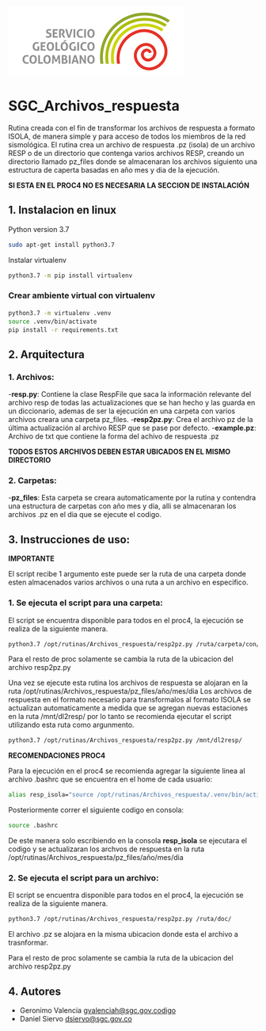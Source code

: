 ![SGC](images/logoSGC.png)<!-- .element width="700"-->

# SGC_Archivos_respuesta

Rutina creada con el fin de transformar los archivos de respuesta a formato ISOLA, de manera simple y para acceso de todos los miembros de la red sismológica.
El rutina crea un archivo de respuesta .pz (isola) de un archivo RESP o de un directorio que contenga varios archivos RESP, creando un directorio llamado pz_files donde se almacenaran los archivos siguiento una estructura de caperta basadas en año mes y dia de la ejecución.

**SI ESTA EN EL PROC4 NO ES NECESARIA LA SECCION DE INSTALACIÓN**

## 1. Instalacion en linux 

Python version 3.7 
```bash
sudo apt-get install python3.7 
```
Instalar virtualenv
```bash
python3.7 -m pip install virtualenv
```

### Crear ambiente virtual con virtualenv
```bash
python3.7 -m virtualenv .venv
source .venv/bin/activate
pip install -r requirements.txt
```
## 2. Arquitectura

### 1. Archivos:

-**resp.py**: Contiene la clase RespFile que saca la información relevante del archivo resp de todas las actualizaciones que se han hecho y las guarda en un diccionario, ademas de ser la ejecución en una carpeta con varios archivos creara una carpeta pz_files.
-**resp2pz.py**: Crea el archivo pz de la última actualización al archivo RESP que se pase por defecto.
-**example.pz**: Archivo de txt que contiene la forma del achivo de respuesta .pz

**TODOS ESTOS ARCHIVOS DEBEN ESTAR UBICADOS EN EL MISMO DIRECTORIO**

### 2. Carpetas:

-**pz_files**: Esta carpeta se creara automaticamente por la rutina y contendra una estructura de carpetas con año mes y dia, alli se almacenaran los archivos .pz en el dia que se ejecute el codigo.


## 3. Instrucciones de uso:

**IMPORTANTE**

El script recibe 1 argumento este puede ser la ruta de una carpeta donde esten almacenados varios archivos o una ruta a un archivo en especifico.

### 1. Se ejecuta el script para una carpeta:

El script se encuentra disponible para todos en el proc4, la ejecución se realiza de la siguiente manera.

```bash
python3.7 /opt/rutinas/Archivos_respuesta/resp2pz.py /ruta/carpeta/con/archivos
```
Para el resto de proc solamente se cambia la ruta de la ubicacion del archivo resp2pz.py

Una vez se ejecute esta rutina los archivos de respuesta se alojaran en la ruta /opt/rutinas/Archivos_respuesta/pz_files/año/mes/dia
Los archivos de respuesta en el formato necesario para transformalos al formato ISOLA se actualizan automaticamente a medida que se agregan nuevas estaciones en la ruta /mnt/dl2resp/ por lo tanto se recomienda ejecutar el script utilizando esta ruta como argunmento.

```bash
python3.7 /opt/rutinas/Archivos_respuesta/resp2pz.py /mnt/dl2resp/
```

**RECOMENDACIONES PROC4**

Para la ejecución en el proc4 se recomienda agregar la siguiente linea al archivo .bashrc que se encuentra en el home de cada usuario:

```bash
alias resp_isola="source /opt/rutinas/Archivos_respuesta/.venv/bin/activate; python /opt/rutinas/Archivos_respuesta/resp2pz.py /mnt/dl2resp"
```
Posteriormente correr el siguiente codigo en consola:
```bash
source .bashrc
```
De este manera solo escribiendo en la consola **resp_isola** se ejecutara el codigo y se actualizaran los archvos de respuesta en la ruta /opt/rutinas/Archivos_respuesta/pz_files/año/mes/dia

### 2. Se ejecuta el script para un archivo:

El script se encuentra disponible para todos en el proc4, la ejecución se realiza de la siguiente manera.
```bash
python3.7 /opt/rutinas/Archivos_respuesta/resp2pz.py /ruta/doc/
```

El archivo .pz se alojara en la misma ubicacion donde esta el archivo a trasnformar.

Para el resto de proc solamente se cambia la ruta de la ubicacion del archivo resp2pz.py


## 4. Autores

- Geronimo Valencia gvalenciah@sgc.gov.codigo
- Daniel Siervo dsiervo@sgc.gov.co
